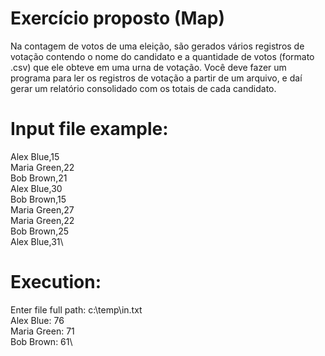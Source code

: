 # Exercício proposto (Map)

Na contagem de votos de uma eleição, são gerados vários registros
de votação contendo o nome do candidato e a quantidade de votos
(formato .csv) que ele obteve em uma urna de votação. Você deve
fazer um programa para ler os registros de votação a partir de um
arquivo, e daí gerar um relatório consolidado com os totais de cada
candidato.

# Input file example:

Alex Blue,15\
Maria Green,22\
Bob Brown,21\
Alex Blue,30\
Bob Brown,15\
Maria Green,27\
Maria Green,22\
Bob Brown,25\
Alex Blue,31\

# Execution:

Enter file full path: c:\temp\in.txt\
Alex Blue: 76\
Maria Green: 71\
Bob Brown: 61\